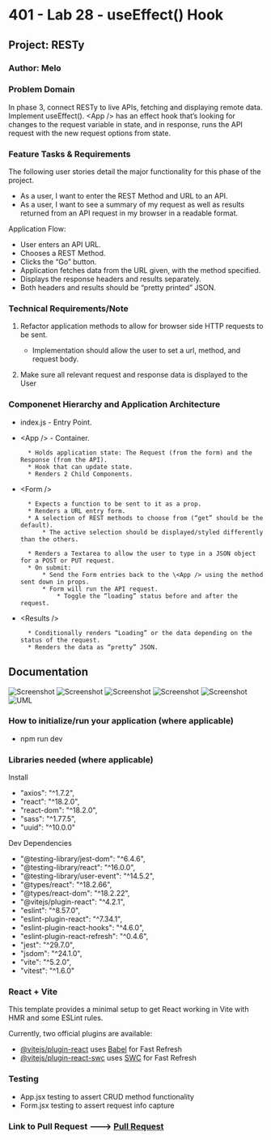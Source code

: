 # 401 - Lab 28 - useEffect() Hook

## Project: RESTy

### Author: Melo

### Problem Domain

In phase 3, connect RESTy to live APIs, fetching and displaying remote data. Implement useEffect(). \<App /> has an effect hook that’s looking for changes to the request variable in state, and in response, runs the API request with the new request options from state.  

### Feature Tasks & Requirements

The following user stories detail the major functionality for this phase of the project.

* As a user, I want to enter the REST Method and URL to an API.
* As a user, I want to see a summary of my request as well as results returned from an API request in my browser in a readable format.

Application Flow:

* User enters an API URL.
* Chooses a REST Method.
* Clicks the “Go” button.
* Application fetches data from the URL given, with the method specified.
* Displays the response headers and results separately.
* Both headers and results should be “pretty printed” JSON.

### Technical Requirements/Note  

1. Refactor application methods to allow for browser side HTTP requests to be sent.

     * Implementation should allow the user to set a url, method, and request body.

2. Make sure all relevant request and response data is displayed to the User

### Componenet Hierarchy and Application Architecture

* index.js - Entry Point.

* \<App /> - Container.

        * Holds application state: The Request (from the form) and the Response (from the API).
        * Hook that can update state.
        * Renders 2 Child Components.

* \<Form />

        * Expects a function to be sent to it as a prop.
        * Renders a URL entry form.
        * A selection of REST methods to choose from (“get” should be the default).
            * The active selection should be displayed/styled differently than the others.

        * Renders a Textarea to allow the user to type in a JSON object for a POST or PUT request.
        * On submit:
            * Send the Form entries back to the \<App /> using the method sent down in props.
            * Form will run the API request.
                * Toggle the “loading” status before and after the request.

* \<Results />

        * Conditionally renders “Loading” or the data depending on the status of the request.
        * Renders the data as “pretty” JSON.

## Documentation

![Screenshot](./assets/getAll.png)
![Screenshot](./assets/getById.png)
![Screenshot](./assets/post.png)
![Screenshot](./assets/put.png)
![Screenshot](./assets/delete.png)
![UML](./assets/UML.png)

### How to initialize/run your application (where applicable)

* npm run dev

### Libraries needed (where applicable)

Install

* "axios": "^1.7.2",
* "react": "^18.2.0",
* "react-dom": "^18.2.0",
* "sass": "^1.77.5",
* "uuid": "^10.0.0"

Dev Dependencies

* "@testing-library/jest-dom": "^6.4.6",
* "@testing-library/react": "^16.0.0",
* "@testing-library/user-event": "^14.5.2",
* "@types/react": "^18.2.66",
* "@types/react-dom": "^18.2.22",
* "@vitejs/plugin-react": "^4.2.1",
* "eslint": "^8.57.0",
* "eslint-plugin-react": "^7.34.1",
* "eslint-plugin-react-hooks": "^4.6.0",
* "eslint-plugin-react-refresh": "^0.4.6",
* "jest": "^29.7.0",
* "jsdom": "^24.1.0",
* "vite": "^5.2.0",
* "vitest": "^1.6.0"

### React + Vite

This template provides a minimal setup to get React working in Vite with HMR and some ESLint rules.

Currently, two official plugins are available:

* [@vitejs/plugin-react](https://github.com/vitejs/vite-plugin-react/blob/main/packages/plugin-react/README.md) uses [Babel](https://babeljs.io/) for Fast Refresh
* [@vitejs/plugin-react-swc](https://github.com/vitejs/vite-plugin-react-swc) uses [SWC](https://swc.rs/) for Fast Refresh

### Testing

* App.jsx testing to assert CRUD method functionality
* Form.jsx testing to assert request info capture

### Link to Pull Request ---> [Pull Request](https://github.com/MelodicXP/resty/pull/4)
